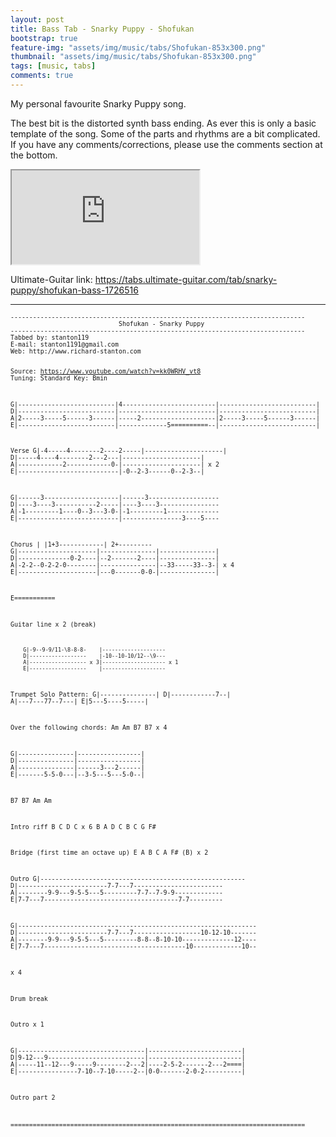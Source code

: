 ```yaml
---
layout: post
title: Bass Tab - Snarky Puppy - Shofukan
bootstrap: true
feature-img: "assets/img/music/tabs/Shofukan-853x300.png"
thumbnail: "assets/img/music/tabs/Shofukan-853x300.png"
tags: [music, tabs]
comments: true
---
```


<p class="lead">
	My personal favourite Snarky Puppy song.
</p>

The best bit is the distorted synth bass ending. As ever this is only a basic template of the song. Some of the parts and rhythms are a bit complicated. If you have any comments/corrections, please use the comments section at the bottom.<!--more-->


<div class="container-fluid">
	<div class="row justify-content-center align-items-center">
		<div class="col-10">
			<div class="embed-responsive embed-responsive-16by9">
				<iframe class="embed-responsive-item"
					src="https://www.youtube.com/embed/kk0WRHV_vt8?rel=0&amp;showinfo=0" allowfullscreen></iframe>
			</div>
		</div>
	</div>
</div>

Ultimate-Guitar link: <https://tabs.ultimate-guitar.com/tab/snarky-puppy/shofukan-bass-1726516>

---

<div class="card bg-light">
	<div class="card-body"><small>
			<pre><code>-------------------------------------------------------------------------------
                             Shofukan - Snarky Puppy
-------------------------------------------------------------------------------
Tabbed by: stanton119
E-mail: stanton1191@gmail.com
Web: http://www.richard-stanton.com

Source: https://www.youtube.com/watch?v=kk0WRHV_vt8
Tuning: Standard
Key:    Bmin


G|--------------------------|4-------------------------|--------------------------|
D|--------------------------|--------------------------|--------------------------|
A|2-----3-----5------3------|-----2--------------------|2-----3-----5------3------|
E|--------------------------|-------------5==========--|--------------------------|

Verse
G|-4-----4--------2----2-----|---------------------|
D|-----4----4--------2---2---|---------------------|
A|------------2------------0-|---------------------|  x 2
E|---------------------------|-0--2-3------0--2-3--|

G|------3--------------------|------3-------------------
D|----3----3-----------2-----|----3----3----------------
A|-1---------1----0--3---3-0-|-1---------1--------------
E|---------------------------|----------------3----5----

Chorus
 |                     |1+3------------| 2+---------
G|---------------------|---------------|---------------|
D|--------------0-2----|--2-------2----|---------------|
A|-2-2--0-2-2-0--------|---------------|--33-----33--3-| x 4
E|---------------------|---0-------0-0-|---------------|

E===========

Guitar line x 2 (break)

		G|-9--9-9/11-\8-8-8-    |--------------------
		D|------------------    |-10--10-10/12--\9---
		A|------------------ x 3|-------------------- x 1
		E|------------------    |--------------------


Trumpet Solo
Pattern:
G|---------------|
D|------------7--|
A|---7---77--7---|
E|5---5----5-----|

Over the following chords:
Am Am B7 B7 x 4

G|---------------|-----------------|
D|---------------|-----------------|
A|---------------|------3---2------|
E|-------5-5-0---|--3-5---5---5-0--|

B7 B7
Am Am

Intro riff
B C D C x 6
B A D C
B C G F#

Bridge (first time an octave up)
E    A  B  C  A   F# (B) x 2

Outro
G|-------------------------------------------------------
D|------------------------7-7---7------------------------
A|--------9-9---9-5-5---5---------7-7--7-9-9-------------
E|7-7---7------------------------------------7-7---------

G|----------------------------------------------------------------
D|------------------------7-7---7------------------10-12-10-------
A|--------9-9---9-5-5---5---------8-8--8-10-10--------------12----
E|7-7---7--------------------------------------10-------------10--

x 4

Drum break

Outro x 1

G|----------------------------------|-------------------------|
D|9-12---9--------------------------|-------------------------|
A|-----11--12---9-----9--------2---2|----2-5-2-------2---2====|
E|----------------7-10--7-10-----2--|0-0-------2-0-2----------|

Outro part 2

===============================================================================</code></pre></small>
	</div>
</div>